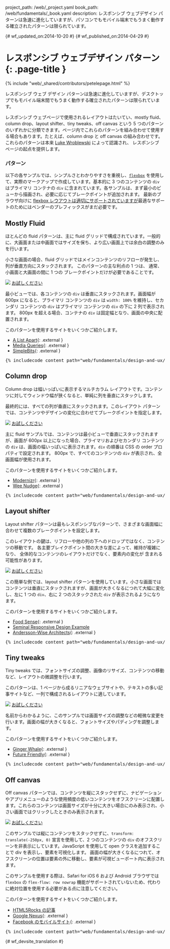 project_path: /web/_project.yaml
book_path: /web/fundamentals/_book.yaml
description: レスポンシブ ウェブデザイン パターンは急速に進化していますが、パソコンでもモバイル端末でもうまく動作する確立されたパターンは限られています。

{# wf_updated_on:2014-10-20 #}
{# wf_published_on:2014-04-29 #}

# レスポンシブ ウェブデザイン パターン {: .page-title }

{% include "web/_shared/contributors/petelepage.html" %}

レスポンシブ ウェブ デザイン パターンは急速に進化していますが、デスクトップでもモバイル端末間でもうまく動作する確立されたパターンは限られています。

レスポンシブ ウェブページで使用されるレイアウトはたいてい、mostly fluid、column drop、layout shifter、tiny tweaks、off canvas という 5 つのパターンのいずれかに分類できます。ページ内でこれらのパターンを組み合わせて使用する場合もあります。たとえば、column drop と off canvas の組み合わせです。
これらのパターンは本来 [Luke
Wroblewski](http://www.lukew.com/ff/entry.asp?1514) によって認識され、
レスポンシブ ページの起点を提供します。

###  パターン

以下の各サンプルでは、シンプルさとわかりやすさを重視し、[`flexbox`](https://developer.mozilla.org/en-US/docs/Web/Guide/CSS/Flexible_boxes) を使用して、実際のマークアップで作成しています。基本的に 3 つのコンテンツの
`div` はプライマリ コンテナの `div` に含まれています。各サンプルは、まず最小のビューから描画され、必要に応じてブレークポイントが追加されます。
最新のブラウザ向けに [flexbox レウアウトは適切にサポートされていますが](http://caniuse.com/#search=flexbox)最適なサポートのためにはベンダーのプレフィックスがまだ必要です。

##  Mostly Fluid

ほとんどの fluid パターンは、主に fluid グリッドで構成されています。一般的に、大画面または中画面ではサイズを保ち、より広い画面上では余白の調整のみを行います。



小さな画面の場合、fluid グリッドではメインコンテンツのリフローが発生し、列が垂直方向にスタックされます。
このパターンの主な利点の 1 つは、
通常、小画面と大画面の間に 1 つの
ブレークポイントだけが必要であることです。

<img src="imgs/mostly-fluid.svg">
<a href="https://googlesamples.github.io/web-fundamentals/fundamentals/design-and-ui/responsive/mostly-fluid.html" class="button button-primary">お試しください</a>

最小ビューでは、各コンテンツの `div` は垂直にスタックされます。画面幅が 600px になると、プライマリ コンテンツの
`div` は `width: 100%` を維持し、セカンダリ コンテンツの `div` はプライマリ コンテンツの `div` の下に 2 列で表示されます。
800px を超える場合、コンテナの `div` は固定幅となり、画面の中央に配置されます。


このパターンを使用するサイトをいくつかご紹介します。

 * [A List Apart](http://mediaqueri.es/ala/){: .external }
 * [Media Queries](http://mediaqueri.es/){: .external }
 * [SimpleBits](http://simplebits.com/){: .external }

<pre class="prettyprint">
{% includecode content_path="web/fundamentals/design-and-ux/responsive/_code/mostly-fluid.html" region_tag="mfluid" adjust_indentation="auto" %}
</pre>

##  Column drop 

Column drop は幅いっぱいに表示するマルチカラム レイアウトです。コンテンツに対してウィンドウ幅が狭くなると、単純に列を垂直にスタックします。


最終的には、すべての列が垂直にスタックされます。このレイアウト パターンでは、コンテンツやデザインの変化に合わせてブレークポイントを指定します。



<img src="imgs/column-drop.svg">
<a href="https://googlesamples.github.io/web-fundamentals/fundamentals/design-and-ui/responsive/column-drop.html" class="button button-primary">お試しください</a>

主に fluid サンプルでは、コンテンツは最小ビューで垂直にスタックされますが、画面が 600px 以上になった場合、プライマリおよびセカンダリ コンテンツの `div` は、画面の幅いっぱいに表示されます。`div` の順番は CSS の order プロパティで設定されます。
800px で、すべてのコンテンツの `div` が表示され、全画面幅が使用されます。


このパターンを使用するサイトをいくつかご紹介します。

 * [Modernizr](https://modernizr.com/){: .external }
 * [Wee Nudge](http://weenudge.com/){: .external }

<pre class="prettyprint">
{% includecode content_path="web/fundamentals/design-and-ux/responsive/_code/column-drop.html" region_tag="cdrop" adjust_indentation="auto" %}
</pre>

##  Layout shifter

Layout shifter パターンは最もレスポンシブなパターンで、さまざまな画面幅に合わせて複数のブレークポイントを設定します。


このレイアウトの鍵は、リフローや他の列の下へのドロップではなく、コンテンツの移動です。
各主要ブレイクポイント間の大きな差によって、維持が複雑になり、
全体的なコンテンツのレイアウトだけでなく、要素内の変化が
含まれる可能性があります。

<img src="imgs/layout-shifter.svg">
<a href="https://googlesamples.github.io/web-fundamentals/fundamentals/design-and-ui/responsive/layout-shifter.html" class="button button-primary">お試しください</a>

この簡単な例では、layout shifter パターンを使用しています。小さな画面ではコンテンツは垂直にスタックされますが、画面が大きくなるにつれて大幅に変化し、左に 1 つの `div`、右に 2 つのスタックされた `div` が表示されるようになります。



このパターンを使用するサイトをいくつかご紹介します。

 * [Food Sense](http://foodsense.is/){: .external }
 * [Seminal Responsive Design Example](http://alistapart.com/d/responsive-web-design/ex/ex-site-FINAL.html)
 * [Andersson-Wise Architects](http://www.anderssonwise.com/){: .external }

<pre class="prettyprint">
{% includecode content_path="web/fundamentals/design-and-ux/responsive/_code/layout-shifter.html" region_tag="lshifter" adjust_indentation="auto" %}
</pre>

##  Tiny tweaks

Tiny tweaks では、フォントサイズの調整、画像のリサイズ、コンテンツの移動など、レイアウトの微調整を行います。


このパターンは、1 ページから成るリニアなウェブサイトや、テキストの多い記事サイトなど、一列で構成されるレイアウトに適しています。

<img src="imgs/tiny-tweaks.svg">
<a href="https://googlesamples.github.io/web-fundamentals/fundamentals/design-and-ui/responsive/tiny-tweaks.html" class="button button-primary">お試しください</a>

名前からわかるように、このサンプルでは画面サイズの調整などの軽微な変更を行います。画面の幅が大きくなると、フォントサイズやパディングを調整します。


このパターンを使用するサイトをいくつかご紹介します。

 * [Ginger Whale](http://gingerwhale.com/){: .external }
 * [Future Friendly](http://futurefriendlyweb.com/){: .external }

<pre class="prettyprint">
{% includecode content_path="web/fundamentals/design-and-ux/responsive/_code/tiny-tweaks.html" region_tag="ttweaks" adjust_indentation="auto" %}
</pre>


##  Off canvas

Off canvas パターンでは、コンテンツを縦にスタックせずに、ナビゲーションやアプリメニューのような使用頻度の低いコンテンツをオフスクリーンに配置します。これらのコンテンツは画面サイズが十分に大きい場合にのみ表示され、小さい画面ではクリックしたときのみ表示されます。




<img src="imgs/off-canvas.svg">
<a href="https://googlesamples.github.io/web-fundamentals/fundamentals/design-and-ui/responsive/off-canvas.html" class="button button-primary">お試しください</a>

このサンプルでは縦にコンテンツをスタックせずに、`transform: translate(-250px, 0)` 宣言を使用して、2 つのコンテンツの `div` のオフスクリーンを非表示にしています。JavaScript を使用して open クラスを追加することで div を表示し、要素を可視化します。
画面の幅が大きくなるにつれて、オフスクリーンの位置は要素の外に移動し、要素が可視ビューポート内に表示されます。



このサンプルを使用する際は、Safari for iOS 6 および Android ブラウザでは `flexbox` の
`flex-flow: row nowrap` 機能がサポートされていないため、代わりに絶対位置を使用する必要がある点に注意してください。


このパターンを使用するサイトをいくつかご紹介します。

 * [HTML5Rocks の記事](http://www.html5rocks.com/en/tutorials/developertools/async-call-stack/)
 * [Google Nexus](https://www.google.com/nexus/){: .external }
 * [Facebook のモバイルサイト](https://m.facebook.com/){: .external }

<pre class="prettyprint">
{% includecode content_path="web/fundamentals/design-and-ux/responsive/_code/off-canvas.html" region_tag="ocanvas" adjust_indentation="auto" %}
</pre>


{# wf_devsite_translation #}
